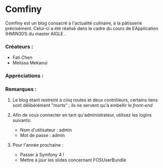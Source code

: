 # Comfiny

Comfiny est un blog consacré à l'actualité culinaire, à la pâtisserie précisément. Celui-ci
a été réalisé dans le cadre du cours de EApplication (HMIN301) du master AIGLE .

### Créateurs :
 -  Fati Chen 
 -  Melissa Mekaoui

### Appréciations :
 

### Remarques :

1.  Le blog étant restreint à cinq routes et deux contrôleurs, certains liens sont délibérément "morts" ; ils ne servent qu'à embellir le *front-end*

2. Afin de vous connecter en tant qu'administrateur, utilisez les logins suivants:
    
    - Nom d'utilisateur : admin
    - Mot de passe : admin
    
3. Pour l'année prochaine :
    - Passer à Symfony 4 !
    - Mettre à jour les slides concernant FOSUserBundle
    

